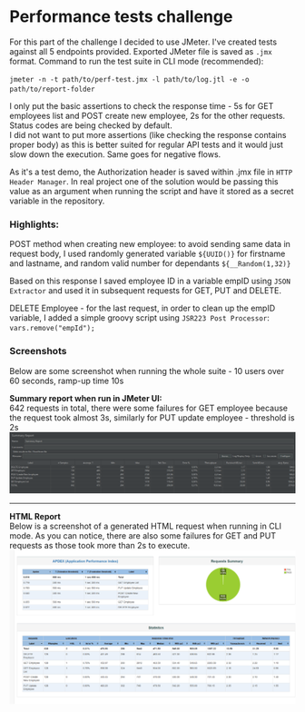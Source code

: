 # Performance tests challenge

For this part of the challenge I decided to use JMeter.
I've created tests against all 5 endpoints provided.
Exported JMeter file is saved as `.jmx` format. Command to run the test suite in CLI mode (recommended):

`jmeter -n -t path/to/perf-test.jmx -l path/to/log.jtl -e -o path/to/report-folder`

I only put the basic assertions to check the response time - 5s for GET employees list and POST create new employee, 2s for the other requests. Status codes are being checked by default. <br>
I did not want to put more assertions (like checking the response contains proper body) as this is better suited for regular API tests and it would just slow down the execution. Same goes for negative flows.

As it's a test demo, the Authorization header is saved within .jmx file in `HTTP Header Manager`. In real project one of the solution would be passing this value as an argument when running the script and have it stored as a secret variable in the repository.


### Highlights:
POST method when creating new employee: to avoid sending same data in request body, I used randomly generated variable `${UUID()}` for firstname and lastname, and random valid number for dependants `${__Random(1,32)}`

Based on this response I saved employee ID in a variable empID using `JSON Extractor` and used it in subsequent requests for GET, PUT and DELETE.

DELETE Employee - for the last request, in order to clean up the empID variable, I added a simple groovy script using `JSR223 Post Processor`:</br>
`vars.remove("empId");`

### Screenshots
Below are some screenshot when running the whole suite - 10 users over 60 seconds, ramp-up time 10s

<b>Summary report when run in JMeter UI: </b> <br>
642 requests in total, there were some failures for GET employee because the request took almost 3s, similarly for PUT update employee - threshold is 2s
![Summary Report](<../assets/images/perf-tests/summary-report.png>)  

____


<b>HTML Report</b><br>
Below is a screenshot of a generated HTML request when running in CLI mode. As you can notice, there are also some failures for GET and PUT requests as those took more than 2s to execute.
![HTML Report](<../assets/images/perf-tests/html-report.png>)  